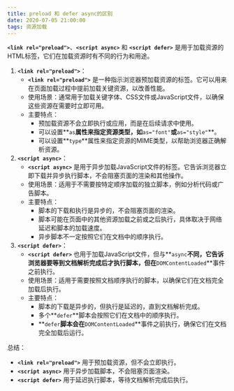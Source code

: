 ```yaml
---
title: preload 和 defer async的区别
date: 2020-07-05 21:00:00
tags: 资源加载
---
```

**`<link rel="preload">`**、**`<script async>`** 和 **`<script defer>`** 是用于加载资源的HTML标签，它们在加载资源时有不同的行为和用途。

1. **`<link rel="preload">`**：
    - **`<link rel="preload">`** 是一种指示浏览器预加载资源的标签。它可以用来在页面加载过程中提前加载关键资源，以改善性能。
    - 使用场景：通常用于加载关键字体、CSS文件或JavaScript文件，以确保这些资源在需要时立即可用。
    - 主要特点：
        - 预加载资源不会立即执行或应用，而是在后续请求中使用。
        - 可以设置**`as`**属性来指定资源类型，如**`as="font"`**或**`as="style"`**。
        - 可以设置**`type`**属性来指定资源的MIME类型，以帮助浏览器正确解析资源。
2. **`<script async>`**：
    - **`<script async>`** 是用于异步加载JavaScript文件的标签。它告诉浏览器立即下载并异步执行脚本，不会阻塞页面的渲染和其他操作。
    - 使用场景：适用于不需要按特定顺序加载的独立脚本，例如分析代码或广告脚本。
    - 主要特点：
        - 脚本的下载和执行是异步的，不会阻塞页面的渲染。
        - 脚本可能在页面中的其他资源加载之前或之后执行，具体取决于网络延迟和脚本的加载速度。
        - 异步脚本不一定按照它们在文档中的顺序执行。
3. **`<script defer>`**：
    - **`<script defer>`** 也用于加载JavaScript文件，但与**`async`**不同，它告诉浏览器要等到文档解析完成后才执行脚本，但在**`DOMContentLoaded`**事件之前执行。
    - 使用场景：适用于需要按照文档顺序执行的脚本，以确保它们在文档完全加载后执行。
    - 主要特点：
        - 脚本的下载是异步的，但执行是延迟的，直到文档解析完成。
        - 多个**`defer`**脚本会按照它们在文档中的顺序执行。
        - **`defer`**脚本会在**`DOMContentLoaded`**事件之前执行，确保它们在文档完全加载后运行。

总结：

- **`<link rel="preload">`** 用于预加载资源，但不会立即执行。
- **`<script async>`** 用于异步加载脚本，不会阻塞页面渲染。
- **`<script defer>`** 用于延迟执行脚本，等待文档解析完成后执行。